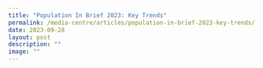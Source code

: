 ```yaml
---
title: "Population In Brief 2023: Key Trends"
permalink: /media-centre/articles/population-in-brief-2023-key-trends/
date: 2023-09-28
layout: post
description: ""
image: ""
---
```

